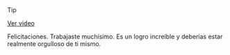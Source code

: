 > [!TIP]  
> [Ver video](https://youtu.be/mpSzgclCz68)

Felicitaciones. Trabajaste muchísimo. Es un logro increíble
y deberías estar realmente orgulloso de ti mismo.